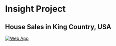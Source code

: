 # Insight Project
## House Sales in King Country, USA

<a href="https://analytics-house-sales.herokuapp.com/" target="_blank">

<image src="img/web_app.png" alt="Web App">

</a>

